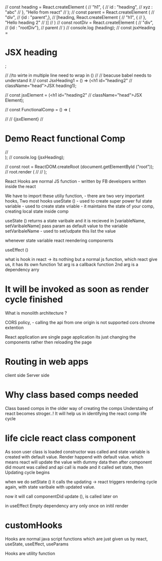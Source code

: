 
// const heading = React.createElement (
//     "h1", {
//         id : "heading",
//         xyz : "abc"
//     }, "Hello from react"
// );
// const parent = React.createElement (
//     "div",
//     {id : "parent",},
//     [heading, React.createElement (
//         "h1", {
//         }, "Hello heading 2"
//     )]
// )
// const rootDiv = React.createElement (
//     "div",
//     {id : "rootDiv"},
//     parent
// )
// console.log (heading);
// const jsxHeading = <h1 id="heading" className="head">JSX heading</h1>;

// //to wirte in multiple line need to wrap in ()
// // beacuse babel needs to understand it
// const JsxHeading1 = () =>  (<h1 id="heading2" 
// className="head">JSX heading1</h1>);

// const jsxElement =  (<h1 id="heading2" 
// className="head">JSX Element</h1>);

// const FunctionalComp = () => (<div>
//     <JsxHeading1></JsxHeading1>
//     {jsxElement}
//     <h1>Demo React functional Comp</h1>
// </div>);
// console.log (jsxHeading);

// const root =  ReactDOM.createRoot (document.getElementById ("root"));
// root.render (
//     <FunctionalComp></FunctionalComp>
// );


React Hooks are normal JS function - written by FB developers written inside the react

We have to import these utiliy function, - there are two very important hooks,
Two most hooks
useState () - used to create super power ful state variable - used to create state vriable - it maintains the state of your comp, creating local state inside comp

useState () returns a state varibale and it is recieved in [variableName, setVaribaleName]
pass param as default value to the variable
setVaribaleName - used to set/udpate this list the value

whenever state variable react reendering components

useEffect ()

what is hook in react -> its nothing but a normal js function, which react give us, it has its own function
 1st arg is a callback function 
 2nd arg is a dependency arry

It will be invoked as soon as render cycle finished
=====

What is monolith architecture ?

CORS policy, - calling the api from one origin is not supported 
cors chrome extention


React application are single page application 
its just changing the components rather then reloading the page

# Routing in web apps
client side 
Server side

# Why class based comps needed 
Class based comps in the older way of creating the comps
Understaing of react becomes stroger..!
It will help us in identifying the react comp life cycle


# life cicle react class component
As soon user class is loaded constructor was called and state variable is created
with default value.
Render happend with default value. which means react will update the value with dummy data
then after component did mount was called and api call is made 
and it called set state, then Updating cycle begins

when we do setState () it calls the updating -> react triggers rendering cycle again, with state varibale with updated value.

now it will call componentDid update (), is called later on 


in useEffect
Empty dependency arry only once on initil render

# customHooks
Hooks are normal java script functions which are just given us by react, useState, useEffect, useParams 

Hooks are utility function










